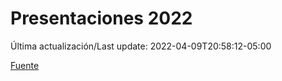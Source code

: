 # Presentaciones 2022

Última actualización/Last update: 2022-04-09T20:58:12-05:00

 [Fuente](https://www.gob.mx/salud/documentos/presentaciones-2022)

